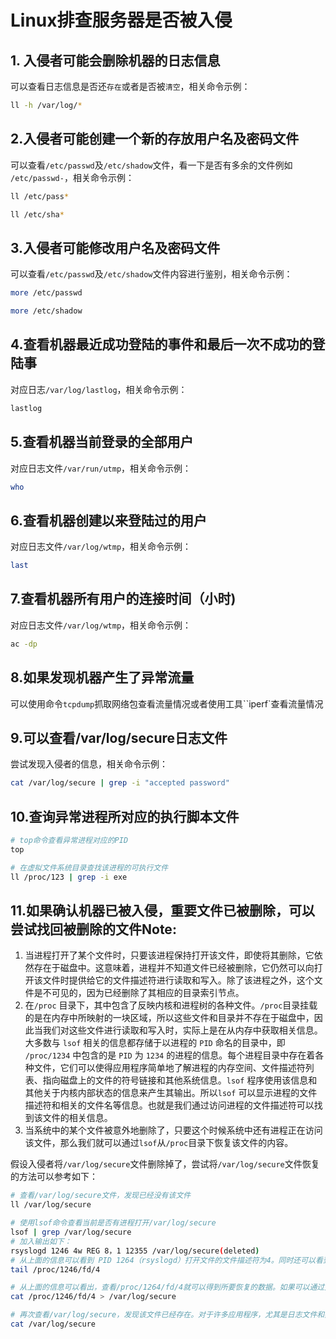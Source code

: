 # Linux排查服务器是否被入侵

## 1. 入侵者可能会删除机器的日志信息

可以查看日志信息是否还`存在`或者是否被`清空`，相关命令示例：

```bash
ll -h /var/log/*
```

## 2.入侵者可能创建一个新的存放用户名及密码文件

可以查看`/etc/passwd`及`/etc/shadow`文件，看一下是否有多余的文件例如 `/etc/passwd-`，相关命令示例：

```bash
ll /etc/pass*

ll /etc/sha*
```

## 3.入侵者可能修改用户名及密码文件

可以查看`/etc/passwd`及`/etc/shadow`文件内容进行鉴别，相关命令示例：

```bash
more /etc/passwd

more /etc/shadow
```

## 4.查看机器最近成功登陆的事件和最后一次不成功的登陆事

对应日志`/var/log/lastlog`，相关命令示例：

```bash
lastlog
```

## 5.查看机器当前登录的全部用户

对应日志文件`/var/run/utmp`，相关命令示例：

```bash
who
```

## 6.查看机器创建以来登陆过的用户

对应日志文件`/var/log/wtmp`，相关命令示例：
```bash
last
```

## 7.查看机器所有用户的连接时间（小时)

对应日志文件`/var/log/wtmp`，相关命令示例：

```bash
ac -dp
```

## 8.如果发现机器产生了异常流量

可以使用命令`tcpdump`抓取网络包查看流量情况或者使用工具``iperf`查看流量情况

## 9.可以查看/var/log/secure日志文件

尝试发现入侵者的信息，相关命令示例：

```bash
cat /var/log/secure | grep -i "accepted password"
```

## 10.查询异常进程所对应的执行脚本文件

```bash
# top命令查看异常进程对应的PID
top

# 在虚拟文件系统目录查找该进程的可执行文件
ll /proc/123 | grep -i exe
```

## 11.如果确认机器已被入侵，重要文件已被删除，可以尝试找回被删除的文件Note:

1. 当进程打开了某个文件时，只要该进程保持打开该文件，即使将其删除，它依然存在于磁盘中。这意味着，进程并不知道文件已经被删除，它仍然可以向打开该文件时提供给它的文件描述符进行读取和写入。除了该进程之外，这个文件是不可见的，因为已经删除了其相应的目录索引节点。
1. 在`/proc` 目录下，其中包含了反映内核和进程树的各种文件。`/proc`目录挂载的是在内存中所映射的一块区域，所以这些文件和目录并不存在于磁盘中，因此当我们对这些文件进行读取和写入时，实际上是在从内存中获取相关信息。大多数与 `lsof` 相关的信息都存储于以进程的 `PID` 命名的目录中，即 `/proc/1234` 中包含的是 `PID` 为 `1234` 的进程的信息。每个进程目录中存在着各种文件，它们可以使得应用程序简单地了解进程的内存空间、文件描述符列表、指向磁盘上的文件的符号链接和其他系统信息。`lsof` 程序使用该信息和其他关于内核内部状态的信息来产生其输出。所以`lsof` 可以显示进程的文件描述符和相关的文件名等信息。也就是我们通过访问进程的文件描述符可以找到该文件的相关信息。
1. 当系统中的某个文件被意外地删除了，只要这个时候系统中还有进程正在访问该文件，那么我们就可以通过`lsof`从`/proc`目录下恢复该文件的内容。

假设入侵者将`/var/log/secure`文件删除掉了，尝试将`/var/log/secure`文件恢复的方法可以参考如下：

```bash
# 查看/var/log/secure文件，发现已经没有该文件
ll /var/log/secure

# 使用lsof命令查看当前是否有进程打开/var/log/secure
lsof | grep /var/log/secure
# 加入输出如下：
rsyslogd 1246 4w REG 8，1 12355 /var/log/secure(deleted)
# 从上面的信息可以看到 PID 1264（rsyslogd）打开文件的文件描述符为4。同时还可以看到/var/log/ secure已经标记为被删除了。因此我们可以在/proc/1264/fd/4（fd下的每个以数字命名的文件表示进程对应的文件描述符）中查看相应的信息，如下
tail /proc/1246/fd/4

# 从上面的信息可以看出，查看/proc/1264/fd/4就可以得到所要恢复的数据。如果可以通过文件描述符查看相应的数据，那么就可以使用I/O重定向将其重定向到文件中，如:
cat /proc/1246/fd/4 > /var/log/secure

# 再次查看/var/log/secure，发现该文件已经存在。对于许多应用程序，尤其是日志文件和数据库，这种恢复删除文件的方法非常有用。
cat /var/log/secure
```